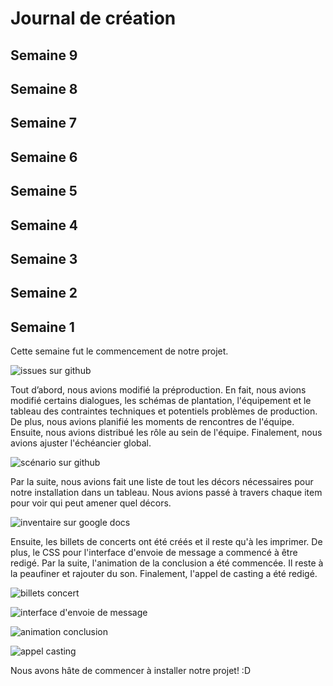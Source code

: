# Journal de création

## Semaine 9

## Semaine 8

## Semaine 7

## Semaine 6

## Semaine 5

## Semaine 4

## Semaine 3

## Semaine 2

## Semaine 1

Cette semaine fut le commencement de notre projet.

![issues sur github](medias/jw-semaine1_issues.png)


Tout d’abord, nous avions modifié la préproduction. En fait, nous avions modifié certains dialogues, les schémas de plantation, l'équipement et le tableau des contraintes techniques et potentiels problèmes de production. De plus, nous avions planifié les moments de rencontres de l'équipe. Ensuite, nous avions distribué les rôle au sein de l'équipe. Finalement, nous avions ajuster l'échéancier global.

![scénario sur github](medias/jw_scenario.JPG)


Par la suite, nous avions fait une liste de tout les décors nécessaires pour notre installation dans un tableau. Nous avions passé à travers chaque item pour voir qui peut amener quel décors. 

![inventaire sur google docs](medias/jw_inventaire.png)


Ensuite, les billets de concerts ont été créés et il reste qu'à les imprimer. De plus, le CSS pour l'interface d'envoie de message a commencé à être redigé. Par la suite, l'animation de la conclusion a été commencée. Il reste à la peaufiner et rajouter du son. Finalement, l'appel de casting a été redigé.

![billets concert](medias/s_billet.JPG)

![interface d'envoie de message](medias/k-semaine1_interface_envoie.png)

![animation conclusion](medias/a-animation_conclusion.gif)

![appel casting](medias/a-t-appel_casting.png)

Nous avons hâte de commencer à installer notre projet! :D




